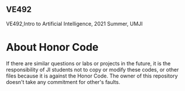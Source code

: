 ## VE492

VE492,Intro to Artificial Intelligence, 2021 Summer, UMJI



# About Honor Code

If there are similar questions or labs or projects in the future, it is the responsibility of JI students not to copy or modify these codes, or other files because it is against the Honor Code. The owner of this repository doesn't take any commitment for other's faults.

